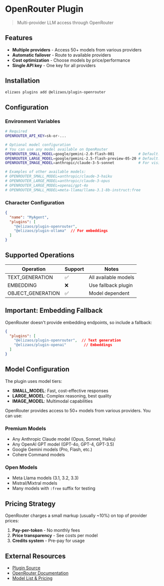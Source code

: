 # OpenRouter Plugin

> Multi-provider LLM access through OpenRouter

## Features

* **Multiple providers** - Access 50+ models from various providers
* **Automatic failover** - Route to available providers
* **Cost optimization** - Choose models by price/performance
* **Single API key** - One key for all providers

## Installation

```bash
elizaos plugins add @elizaos/plugin-openrouter
```

## Configuration

### Environment Variables

```bash
# Required
OPENROUTER_API_KEY=sk-or-...

# Optional model configuration
# You can use any model available on OpenRouter
OPENROUTER_SMALL_MODEL=google/gemini-2.0-flash-001           # Default: google/gemini-2.0-flash-001
OPENROUTER_LARGE_MODEL=google/gemini-2.5-flash-preview-05-20 # Default: google/gemini-2.5-flash-preview-05-20
OPENROUTER_IMAGE_MODEL=anthropic/claude-3-5-sonnet           # For vision tasks

# Examples of other available models:
# OPENROUTER_SMALL_MODEL=anthropic/claude-3-haiku
# OPENROUTER_LARGE_MODEL=anthropic/claude-3-opus
# OPENROUTER_LARGE_MODEL=openai/gpt-4o
# OPENROUTER_SMALL_MODEL=meta-llama/llama-3.1-8b-instruct:free
```

### Character Configuration

```json
{
  "name": "MyAgent",
  "plugins": [
    "@elizaos/plugin-openrouter",
    "@elizaos/plugin-ollama"  // For embeddings
  ]
}
```

## Supported Operations

| Operation          | Support | Notes                |
| ------------------ | ------- | -------------------- |
| TEXT\_GENERATION   | ✅       | All available models |
| EMBEDDING          | ❌       | Use fallback plugin  |
| OBJECT\_GENERATION | ✅       | Model dependent      |

## Important: Embedding Fallback

OpenRouter doesn't provide embedding endpoints, so include a fallback:

```json
{
  "plugins": [
    "@elizaos/plugin-openrouter",  // Text generation
    "@elizaos/plugin-openai"        // Embeddings
  ]
}
```

## Model Configuration

The plugin uses model tiers:

* **SMALL\_MODEL**: Fast, cost-effective responses
* **LARGE\_MODEL**: Complex reasoning, best quality
* **IMAGE\_MODEL**: Multimodal capabilities

OpenRouter provides access to 50+ models from various providers. You can use:

### Premium Models

* Any Anthropic Claude model (Opus, Sonnet, Haiku)
* Any OpenAI GPT model (GPT-4o, GPT-4, GPT-3.5)
* Google Gemini models (Pro, Flash, etc.)
* Cohere Command models

### Open Models

* Meta Llama models (3.1, 3.2, 3.3)
* Mistral/Mixtral models
* Many models with `:free` suffix for testing

## Pricing Strategy

OpenRouter charges a small markup (usually \~10%) on top of provider prices:

1. **Pay-per-token** - No monthly fees
2. **Price transparency** - See costs per model
3. **Credits system** - Pre-pay for usage

## External Resources

* [Plugin Source](https://github.com/elizaos/eliza/tree/main/packages/plugin-openrouter)
* [OpenRouter Documentation](https://openrouter.ai/docs)
* [Model List & Pricing](https://openrouter.ai/models)
